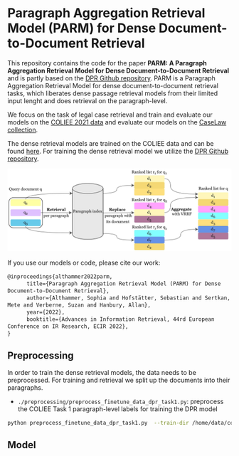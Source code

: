 # Paragraph Aggregation Retrieval Model (PARM) for Dense Document-to-Document Retrieval

This repository contains the code for the paper **PARM: A Paragraph Aggregation Retrieval Model for Dense Document-to-Document Retrieval**
and is partly based on the [DPR Github repository](https://github.com/facebookresearch/DPR).
PARM is a Paragraph Aggregation Retrieval Model for dense document-to-document retrieval tasks,
which liberates dense passage retrieval models from their limited input lenght and
does retrieval on the paragraph-level.

We focus on the task of legal case retrieval and train and evaluate our models on
the [COLIEE 2021 data](https://sites.ualberta.ca/~rabelo/COLIEE2021/) and evaluate
our models on the [CaseLaw collection](https://github.com/ielab/ussc-caselaw-collection).

The dense retrieval models are trained on the COLIEE data and can be found [here](https://zenodo.org/record/5779380#.YbiieVnTU2w).
For training the dense retrieval model we utilize the [DPR Github repository](https://github.com/facebookresearch/DPR).

![PARM Workflow](documentation/parm_workflow.jpg?raw=true "Title")

If you use our models or code, please cite our work:

```
@inproceedings{althammer2022parm,
      title={Paragraph Aggregation Retrieval Model (PARM) for Dense Document-to-Document Retrieval}, 
      author={Althammer, Sophia and Hofstätter, Sebastian and Sertkan, Mete and Verberne, Suzan and Hanbury, Allan},
      year={2022},
      booktitle={Advances in Information Retrieval, 44rd European Conference on IR Research, ECIR 2022},
}
```


## Preprocessing

In order to train the dense retrieval models, the data needs to be preprocessed. For training and retrieval we
split up the documents into their paragraphs.

- ``./preprocessing/preprocess_finetune_data_dpr_task1.py``: preprocess the COLIEE Task 1 paragraph-level labels for training the DPR model

```bash
python preprocess_finetune_data_dpr_task1.py  --train-dir /home/data/coliee/task2/train --output-dir /home/data/coliee/task2/ouput 
```



## Model